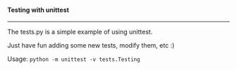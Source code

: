 #### Testing with unittest
---
The tests.py is a simple example of using unittest. 

Just have fun adding some new tests, modify them, etc :)

Usage:
`python -m unittest -v tests.Testing`

